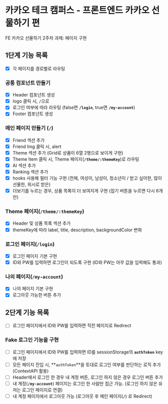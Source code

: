 # 카카오 테크 캠퍼스 - 프론트엔드 카카오 선물하기 편

FE 카카오 선물하기 2주차 과제: 페이지 구현

## 1단계 기능 목록

- [x] 각 페이지를 경로별로 라우팅

### 공통 컴포넌트 만들기

- [x] Header 컴포넌트 생성
- [x] logo 클릭 시, `/`으로
- [x] 로그인 여부에 따라 라우팅 (false면 **`/login`**, true면 **`/my-account`**)
- [x] Footer 컴포넌트 생성

### 메인 페이지 만들기 (**`/`**)

- [x] Friend 섹션 추가
- [x] Friend Img 클릭 시, alert
- [x] Theme 섹션 추가 (Grid로 상품이 6열 2행으로 보이게 구현)
- [x] Theme Item 클릭 시, Theme 페이지(**`/theme/:themeKey`**)로 라우팅
- [x] AI 섹션 추가
- [x] Ranking 섹션 추가
- [x] hooks 사용해 필터 기능 구현 (전체, 여성이, 남성이, 청소년이 / 받고 싶어한, 많이 선물한, 위시로 받은)
- [x] 더보기를 누르는 경우, 상품 목록이 더 보여지게 구현 (접기 버튼을 누르면 다시 6개만)

### Theme 페이지(**`/theme/:themeKey`**)

- [x] Header 및 상품 목록 섹션 추가
- [x] themeKey에 따라 label, title, description, backgroundColor 변화

### 로그인 페이지(**`/login`**)

- [x] 로그인 페이지 기본 구현
- [x] ID와 PW를 입력하면 로그인이 되도록 구현 (ID와 PW는 아무 값을 입력해도 통과)

### 나의 페이지(**`/my-account`**)

- [x] 나의 페이지 기본 구현
- [x] 로그아웃 가능한 버튼 추가

## 2단계 기능 목록

- [ ] 로그인 페이지에서 ID와 PW를 입력하면 직전 페이지로 Redirect

### Fake 로그인 기능을 구현

- [ ] 로그인 페이지에서 ID와 PW를 입력하면 ID를 sessionStorage의 **`authToken`** key에 저장
- [ ] 모든 페이지 진입 시, **`authToken`**을 토대로 로그인 여부를 판단하는 로직 추가(ContextAPI 활용)
- [ ] Header에서 로그인 한 경우 내 계정 버튼, 로그인 하지 않은 경우 로그인 버튼 추가
- [ ] 내 계정(**`/my-account`**) 페이지는 로그인 한 사람만 접근 가능. (로그인 하지 않은 유저는 로그인 페이지로 연결)
- [ ] 내 계정 페이지에서 로그아웃 가능 (로그아웃 후 메인 페이지(**`/`**) 로 Redirect)
